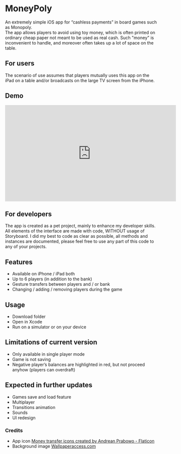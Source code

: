# MoneyPoly

An extremely simple iOS app for “cashless payments” in board games such as Monopoly.<br>
The app allows players to avoid using toy money, which is often printed on ordinary cheap paper not meant to be used as real cash. Such "money" is inconvenient to handle, and moreover often takes up a lot of space on the table.

## For users
The scenario of use assumes that players mutually uses this app on the iPad on a table and/or broadcasts on the large TV screen from the iPhone.

## Demo

<iframe width="560" height="315" src="https://www.youtube.com/embed/uNtJRZHWEE0" title="YouTube video player" frameborder="0" allow="accelerometer; autoplay; clipboard-write; encrypted-media; gyroscope; picture-in-picture" allowfullscreen></iframe>

## For developers
The app is created as a pet project, mainly to enhance my developer skills. All elements of the interface are made with code, WITHOUT usage of Storyboard. I did my best to code as clear as possible, all methods and instances are documented, please feel free to use any part of this code to any of your projects.

## Features
* Available on iPhone / iPad  both
* Up to 6 players (in addition to the bank)
* Gesture transfers between players and / or bank
* Changing / adding / removing players during the game

## Usage
* Download folder
* Open in Xcode
* Run on a simulator or on your device

## Limitations of current version
* Only available in single player mode
* Game is not saving
* Negative player’s balances are highlighted in red, but not proceed anyhow (players can overdraft)

## Expected in further updates
* Games save and load feature
* Multiplayer
* Transitions animation
* Sounds
* UI redesign


### Credits
* App icon
<a href="https://www.flaticon.com/free-icons/money-transfer" title="money transfer icons">Money transfer icons created by Andrean Prabowo - Flaticon</a>
* Background image
<a href="https://wallpaperaccess.com"> Wallpaperaccess.com</a>
